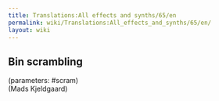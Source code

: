 ```yaml
---
title: Translations:All effects and synths/65/en
permalink: wiki/Translations:All_effects_and_synths/65/en/
layout: wiki
---
```


## Bin scrambling

(parameters: \#scram)  
(Mads Kjeldgaard)
